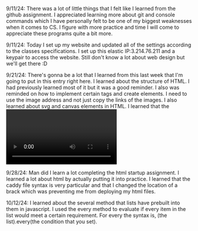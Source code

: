 9/11/24: There was a lot of little things that I felt like I learned from the github assignment. I appreciated learning more about git and console commands which I have personally felt to be one of my biggest weaknesses when it comes to CS. I figure with more practice and time I will come to appreciate these programs quite a bit more.

9/11/24: Today I set up my website and updated all of the settings according to the classes specifications. I set up this elastic IP:3.214.76.211 and a keypair to access the website. Still don't know a lot about web design but we'll get there :D

9/21/24: There's gonna be a lot that I learned from this last week that I'm going to put in this entry right here. I learned about the structure of HTML. I had previously learned most of it but it was a good reminder. I also was reminded on how to implement certain tags and create elements. I need to use the image address and not just copy the links of the images. I also learned about svg and canvas elements in HTML. I learned that the <video> tag uses mp4 files and that you need to use a special tag to use youtube videos.

9/28/24: Man did I learn a lot completing the html startup assignment. I learned a lot about html by actually putting it into practice. I learned that the caddy file syntax is very particular and that I changed the location of a brack which was preventing me from deploying my html files.

10/12/24: I learned about the several method that lists have prebuilt into them in javascript. I used the every method to evaluate if every item in the list would meet a certain requirement. For every the syntax is, (the list).every(the condition that you set).
